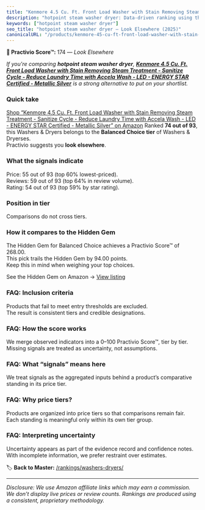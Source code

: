 ```yaml
---
title: "Kenmore 4.5 Cu. Ft. Front Load Washer with Stain Removing Steam Treatment - Sanitize Cycle - Reduce Laundry Time with Accela Wash - LED - ENERGY STAR Certified - Metallic Silver"
description: "hotpoint steam washer dryer: Data-driven ranking using the Practivio Score™. Positioned by quality, value, demand, findability, momentum."
keywords: ["hotpoint steam washer dryer"]
seo_title: "hotpoint steam washer dryer — Look Elsewhere (2025)"
canonicalURL: "/products/kenmore-45-cu-ft-front-load-washer-with-stain-removing-steam-treatment-sanitize-cycle-reduce-laundry-time-with-accela-wash-led-energy-star-certified-metallic-silver-B0DFDPGYP3/"
---
```


**🚫 Practivio Score™:** 174 — _Look Elsewhere_


*If you're comparing **hotpoint steam washer dryer**, **[Kenmore 4.5 Cu. Ft. Front Load Washer with Stain Removing Steam Treatment - Sanitize Cycle - Reduce Laundry Time with Accela Wash - LED - ENERGY STAR Certified - Metallic Silver](https://www.amazon.com/dp/B0DFDPGYP3?tag=practivio-20)** is a strong alternative to put on your shortlist.*
### Quick take
[Shop “Kenmore 4.5 Cu. Ft. Front Load Washer with Stain Removing Steam Treatment - Sanitize Cycle - Reduce Laundry Time with Accela Wash - LED - ENERGY STAR Certified - Metallic Silver” on Amazon](https://www.amazon.com/dp/B0DFDPGYP3?tag=practivio-20)
Ranked **74 out of 93**, this Washers & Dryers belongs to the **Balanced Choice tier** of Washers & Dryerses.  
Practivio suggests you **look elsewhere**.

### What the signals indicate
Price: 55 out of 93 (top 60% lowest-priced).  
Reviews: 59 out of 93 (top 64% in review volume).  
Rating: 54 out of 93 (top 59% by star rating).  

### Position in tier
Comparisons do not cross tiers.

### How it compares to the Hidden Gem
The Hidden Gem for Balanced Choice achieves a Practivio Score™ of 268.00.  
This pick trails the Hidden Gem by 94.00 points.  
Keep this in mind when weighing your top choices.  

See the Hidden Gem on Amazon → [View listing](https://www.amazon.com/dp/B097H2FVNZ?tag=practivio-20)

### FAQ: Inclusion criteria
Products that fail to meet entry thresholds are excluded.  
The result is consistent tiers and credible designations.

### FAQ: How the score works
We merge observed indicators into a 0–100 Practivio Score™, tier by tier.  
Missing signals are treated as uncertainty, not assumptions.

### FAQ: What “signals” means here
We treat signals as the aggregated inputs behind a product’s comparative standing in its price tier.

### FAQ: Why price tiers?
Products are organized into price tiers so that comparisons remain fair.  
Each standing is meaningful only within its own tier group.

### FAQ: Interpreting uncertainty
Uncertainty appears as part of the evidence record and confidence notes.  
With incomplete information, we prefer restraint over estimates.


🏷️ **Back to Master:** [/rankings/washers-dryers/](/rankings/washers-dryers/)

---
_Disclosure: We use Amazon affiliate links which may earn a commission. We don’t display live prices or review counts. Rankings are produced using a consistent, proprietary methodology._

